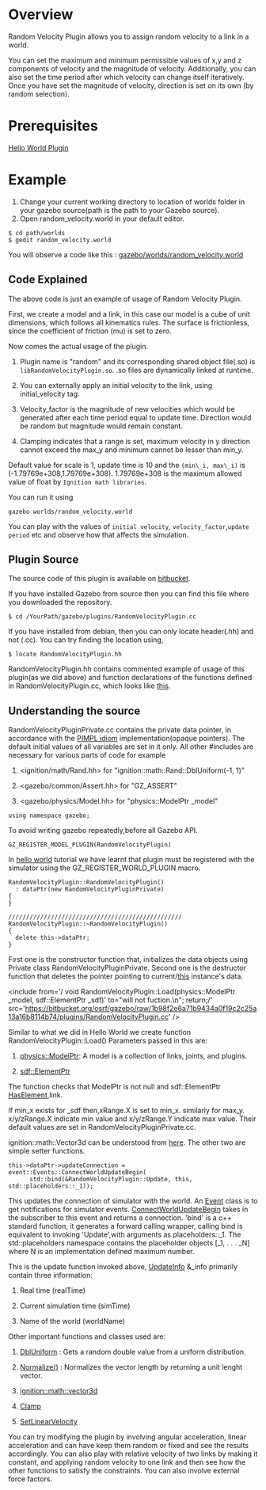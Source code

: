 # Overview

Random Velocity Plugin allows you to assign random velocity to a link in a world.

You can set the maximum and minimum permissible values of x,y and z components of velocity and the magnitude of velocity.
Additionally, you can also set the time period after which velocity can change itself iteratively.
Once you have set the magnitude of velocity, direction is set on its own (by random selection).


# Prerequisites
[Hello World Plugin](http://gazebosim.org/tutorials?tut=plugins_hello_world&cat=write_plugin)

# Example
1. Change your current working directory to location of worlds folder in your gazebo source(path is the path to your Gazebo source).
2. Open random_velocity.world in your default editor.

~~~
$ cd path/worlds
$ gedit random_velocity.world
~~~

You will observe a code like this : [gazebo/worlds/random_velocity.world](https://bitbucket.org/osrf/gazebo/src/gazebo6/worlds/random_velocity.world)

## Code Explained

The above code is just an example of usage of Random Velocity Plugin.

First, we create a model and a link, in this case our model is a cube of unit dimensions, which follows all kinematics rules.
The surface is frictionless, since the coefficient of friction (mu) is set to zero.
<include from='/    <model/' to='/</link>/' src='https://bitbucket.org/osrf/gazebo/raw/gazebo6/worlds/random_velocity.world' />

Now comes the actual usage of the plugin.
<include from='/    <plugin name/' to='/</plugin>/' src='https://bitbucket.org/osrf/gazebo/raw/gazebo6/worlds/random_velocity.world' />

1. Plugin name is "random" and its corresponding shared object file(.so) is ``libRandomVelocityPlugin.so``.
   .so files are dynamically linked at runtime.

2. You can externally apply an initial velocity to the link, using initial\_velocity tag.

3. Velocity\_factor is the magnitude of new velocities which would be generated after each time period equal to update time.
   Direction would be random but magnitude would remain constant.

4. Clamping indicates that a range is set, maximum velocity in y direction cannot exceed the max\_y and
   minimum cannot be lesser than min\_y.

Default value for scale is 1, update time is 10 and the ``(min\_i, max\_i)`` is (-1.79769e+308,1.79769e+308).
1.79769e+308 is the maximum allowed value of float by ``Ignition math libraries``.

You can run it using

~~~
gazebo worlds/random_velocity.world
~~~

You can play with the values of ``initial velocity``, ``velocity_factor``,``update period`` etc and observe how that affects the simulation.

## Plugin Source

The source code of this plugin is available on [bitbucket](https://bitbucket.org/osrf/gazebo/src/gazebo6/plugins/).

If you have installed Gazebo from source then you can find this file where you downloaded the repository.

~~~
$ cd /YourPath/gazebo/plugins/RandomVelocityPlugin.cc
~~~

If you have installed from debian, then you can only locate header(.hh) and not (.cc).
You can try finding the location using,

~~~
$ locate RandomVelocityPlugin.hh
~~~

RandomVelocityPlugin.hh contains commented example of usage of this plugin(as we did above) and function declarations of the functions defined in RandomVelocityPlugin.cc, which looks like [this](https://bitbucket.org/osrf/gazebo/src/1b98f2e6a71b9434a0f19c2c25a13a16b8114b74/plugins/RandomVelocityPlugin.cc?at=gazebo6&fileviewer=file-view-default).

## Understanding the source

<include from='/    #include/' to='/"RandomVelocityPlugin.hh"/' src='https://bitbucket.org/osrf/gazebo/raw/1b98f2e6a71b9434a0f19c2c25a13a16b8114b74/plugins/RandomVelocityPlugin.cc' />

RandomVelocityPluginPrivate.cc contains the private data pointer, in accordance with the [PIMPL idiom](http://gazebosim.org/tutorials?tut=contrib_code&cat=development#Style) implementation(opaque pointers).
The default initial values of all variables are set in it only.
All other #includes are necessary for various parts of code for example

1. <ignition/math/Rand.hh> for "ignition::math::Rand::DblUniform(-1, 1)"

2. <gazebo/common/Assert.hh> for "GZ_ASSERT"

3. <gazebo/physics/Model.hh> for "physics::ModelPtr _model"

~~~
using namespace gazebo;
~~~

To avoid writing gazebo repeatedly,before all Gazebo API.

~~~
GZ_REGISTER_MODEL_PLUGIN(RandomVelocityPlugin)
~~~

In [hello world](http://gazebosim.org/tutorials/?tut=plugins_hello_world#HelloWorldPlugin!) tutorial we have learnt that plugin must be registered with the simulator using the GZ_REGISTER_WORLD_PLUGIN macro.

~~~
RandomVelocityPlugin::RandomVelocityPlugin()
  : dataPtr(new RandomVelocityPluginPrivate)
{
}

/////////////////////////////////////////////////
RandomVelocityPlugin::~RandomVelocityPlugin()
{
  delete this->dataPtr;
}
~~~

First one is the constructor function that, initializes the data objects using Private class RandomVelocityPluginPrivate.
Second one is the destructor function that deletes the pointer pointing to current/[this](http://gazebosim.org/tutorials?tut=contrib_code&cat=development#Style) instance's data.

<include from='/   void RandomVelocityPlugin::Load(physics::ModelPtr _model, sdf::ElementPtr _sdf)' to="will not fuction.\n";
    return;/' src='https://bitbucket.org/osrf/gazebo/raw/1b98f2e6a71b9434a0f19c2c25a13a16b8114b74/plugins/RandomVelocityPlugin.cc' />

Similar to what we did in Hello World we create function RandomVelocityPlugin::Load()
Parameters passed in this are:

1. [physics::ModelPtr](https://osrf-distributions.s3.amazonaws.com/gazebo/api/dev/namespacegazebo_1_1physics.html#ab9c6a161b32573a45586f808c39afe72): A model is a collection of links, joints, and plugins.

2. [sdf::ElementPtr](http://osrf-distributions.s3.amazonaws.com/gazebo/api/1.3.1/classsdf_1_1Element.html)

The function checks that ModelPtr is not null and sdf::ElementPtr [HasElement](http://osrf-distributions.s3.amazonaws.com/gazebo/api/1.3.0/classsdf_1_1Element.html#aee65641faa3f98cf2c62e31fd4021b0a),link.

<include from='/    // Get x clamping values/' to='this->dataPtr->xRange.Y(_sdf->Get<double>("max_x"));/' src='https://bitbucket.org/osrf/gazebo/raw/1b98f2e6a71b9434a0f19c2c25a13a16b8114b74/plugins/RandomVelocityPlugin.cc' />

If min_x exists for _sdf then,xRange.X is set to min\_x.
similarly for max\_y.
x/y/zRange.X indicate min value and x/y/zRange.Y indicate max value.
Their default values are set in RandomVelocityPluginPrivate.cc.

<include from='/    // Set the initial velocity/' to='/_sdf->Get<double>("update_period");/' src='https://bitbucket.org/osrf/gazebo/raw/1b98f2e6a71b9434a0f19c2c25a13a16b8114b74/plugins/RandomVelocityPlugin.cc' />

ignition::math::Vector3d can be understood from [here](https://osrf-distributions.s3.amazonaws.com/ign-math/api/1.0.0/classignition_1_1math_1_1Vector3.html).
The other two are simple setter functions.

~~~
this->dataPtr->updateConnection = event::Events::ConnectWorldUpdateBegin(
      std::bind(&RandomVelocityPlugin::Update, this, std::placeholders::_1));
~~~

This updates the connection of simulator with the world.
An [Event](http://osrf-distributions.s3.amazonaws.com/gazebo/api/1.9.1/classgazebo_1_1event_1_1Event.html) class is to get notifications for simulator events.
[ConnectWorldUpdateBegin](https://osrf-distributions.s3.amazonaws.com/gazebo/api/dev/classgazebo_1_1event_1_1Events.html#a441fb0fe08d924ab99b7255215e7502e) takes in the subscriber to this event and returns a connection.
'bind' is a c++ standard function, it generates a forward calling wrapper, calling bind is equivalent to invoking 'Update',with arguments as
placeholders::\_1.
The std::placeholders namespace contains the placeholder objects [_1, . . . _N] where N is an implementation defined maximum number.

<include from='/    void RandomVelocityPlugin/' to='/(this->dataPtr->velocity)/' src='https://bitbucket.org/osrf/gazebo/raw/1b98f2e6a71b9434a0f19c2c25a13a16b8114b74/plugins/RandomVelocityPlugin.cc' />

This is the update function invoked above, [UpdateInfo](https://osrf-distributions.s3.amazonaws.com/gazebo/api/dev/classgazebo_1_1common_1_1UpdateInfo.html#details) &_info primarily contain three information:

1. Real time (realTime)

2. Current simulation time (simTime)

3. Name of the world (worldName)

Other important functions and classes used are:

1. [DblUniform](https://osrf-distributions.s3.amazonaws.com/ign-math/api/1.0.0/classignition_1_1math_1_1Rand.html#aa27cd5f2f0b6271ae8cd9a8691d8b753) : Gets a random double value from a uniform distribution.

2. [Normalize()](https://osrf-distributions.s3.amazonaws.com/gazebo/api/dev/classgazebo_1_1math_1_1Vector3.html#afce261908c53f06a41a81752cdbfb373) : Normalizes the vector length by returning a unit lenght vector.

3. [ignition::math::vector3d](https://osrf-distributions.s3.amazonaws.com/ign-math/api/1.0.0/classignition_1_1math_1_1Vector3.html)

4. [Clamp](https://osrf-distributions.s3.amazonaws.com/ign-math/api/1.0.0/namespaceignition_1_1math.html#a8a8c9d2bdc3f41ea0e71639b59b22a48)

5. [SetLinearVelocity](https://osrf-distributions.s3.amazonaws.com/gazebo/api/dev/classgazebo_1_1physics_1_1Model.html#acb848e605587a69dfc0c5342905f1e3c)

You can try modifying the plugin by involving angular acceleration, linear acceleration and can have keep them random or fixed and see the results accordingly.
You can also play with relative velocity of two links by making it constant, and applying random velocity to one link and then see how the other functions to satisfy the constraints.
You can also involve external force factors.



